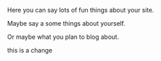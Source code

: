 Here you can say lots of fun things about your site.

Maybe say a some things about yourself.

Or maybe what you plan to blog about.

this is a change
